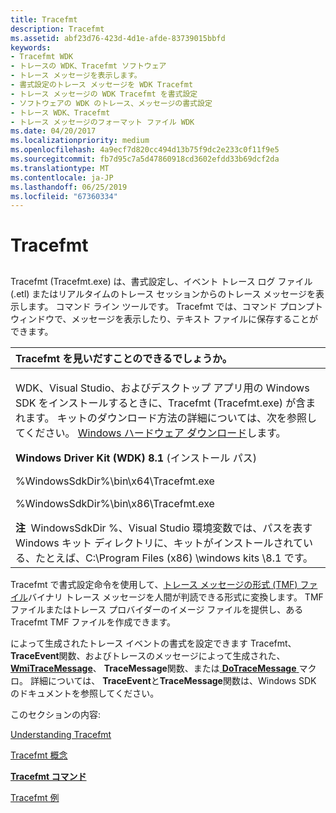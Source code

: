 ```yaml
---
title: Tracefmt
description: Tracefmt
ms.assetid: abf23d76-423d-4d1e-afde-83739015bbfd
keywords:
- Tracefmt WDK
- トレースの WDK、Tracefmt ソフトウェア
- トレース メッセージを表示します。
- 書式設定のトレース メッセージを WDK Tracefmt
- トレース メッセージの WDK Tracefmt を書式設定
- ソフトウェアの WDK のトレース、メッセージの書式設定
- トレース WDK、Tracefmt
- トレース メッセージのフォーマット ファイル WDK
ms.date: 04/20/2017
ms.localizationpriority: medium
ms.openlocfilehash: 4a9ecf7d820cc494d13b75f9dc2e233c0f11f9e5
ms.sourcegitcommit: fb7d95c7a5d47860918cd3602efdd33b69dcf2da
ms.translationtype: MT
ms.contentlocale: ja-JP
ms.lasthandoff: 06/25/2019
ms.locfileid: "67360334"
---
```

# <a name="tracefmt"></a>Tracefmt


## <span id="ddk_tracefmt_tools"></span><span id="DDK_TRACEFMT_TOOLS"></span>


Tracefmt (Tracefmt.exe) は、書式設定し、イベント トレース ログ ファイル (.etl) またはリアルタイムのトレース セッションからのトレース メッセージを表示します。 コマンド ライン ツールです。 Tracefmt では、コマンド プロンプト ウィンドウで、メッセージを表示したり、テキスト ファイルに保存することができます。

<table>
<colgroup>
<col width="100%" />
</colgroup>
<thead>
<tr class="header">
<th align="left">Tracefmt を見いだすことのできるでしょうか。</th>
</tr>
</thead>
<tbody>
<tr class="odd">
<td align="left"><p>WDK、Visual Studio、およびデスクトップ アプリ用の Windows SDK をインストールするときに、Tracefmt (Tracefmt.exe) が含まれます。 キットのダウンロード方法の詳細については、次を参照してください。 <a href="https://go.microsoft.com/fwlink/p/?linkid=290798" data-raw-source="[Windows Hardware Downloads](https://go.microsoft.com/fwlink/p/?linkid=290798)">Windows ハードウェア ダウンロード</a>します。</p>
<p><strong>Windows Driver Kit (WDK) 8.1</strong> (インストール パス)</p>
<p>%WindowsSdkDir%\bin\x64\Tracefmt.exe</p>
<p>%WindowsSdkDir%\bin\x86\Tracefmt.exe</p>
<div class="alert">
<strong>注</strong>  WindowsSdkDir %、Visual Studio 環境変数では、パスを表す Windows キット ディレクトリに、キットがインストールされている、たとえば、C:\Program Files (x86) \windows kits \8.1 です。
</div>
<div>
 
</div></td>
</tr>
</tbody>
</table>

 

Tracefmt で書式設定命令を使用して、[トレース メッセージの形式 (TMF) ファイル](trace-message-format-file.md)バイナリ トレース メッセージを人間が判読できる形式に変換します。 TMF ファイルまたはトレース プロバイダーのイメージ ファイルを提供し、ある Tracefmt TMF ファイルを作成できます。

によって生成されたトレース イベントの書式を設定できます Tracefmt、 **TraceEvent**関数、およびトレースのメッセージによって生成された、 [ **WmiTraceMessage**](https://docs.microsoft.com/windows-hardware/drivers/ddi/content/wdm/nf-wdm-wmitracemessage)、 **TraceMessage**関数、または[ **DoTraceMessage** ](https://docs.microsoft.com/previous-versions/windows/hardware/previsioning-framework/ff544918(v=vs.85))マクロ。 詳細については、 **TraceEvent**と**TraceMessage**関数は、Windows SDK のドキュメントを参照してください。

このセクションの内容:

[Understanding Tracefmt](understanding-tracefmt.md)

[Tracefmt 概念](tracefmt-concepts.md)

[**Tracefmt コマンド**](tracefmt-commands.md)

[Tracefmt 例](tracefmt-examples.md)

 

 





